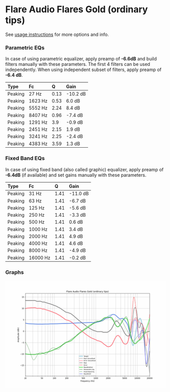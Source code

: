 # Flare Audio Flares Gold (ordinary tips)
See [usage instructions](https://github.com/jaakkopasanen/AutoEq#usage) for more options and info.

### Parametric EQs
In case of using parametric equalizer, apply preamp of **-6.6dB** and build filters manually
with these parameters. The first 4 filters can be used independently.
When using independent subset of filters, apply preamp of **-6.4 dB**.

| Type    | Fc      |    Q | Gain     |
|:--------|:--------|:-----|:---------|
| Peaking | 27 Hz   | 0.13 | -10.2 dB |
| Peaking | 1623 Hz | 0.53 | 6.0 dB   |
| Peaking | 5552 Hz | 2.24 | 8.4 dB   |
| Peaking | 8407 Hz | 0.96 | -7.4 dB  |
| Peaking | 1291 Hz | 3.9  | -0.9 dB  |
| Peaking | 2451 Hz | 2.15 | 1.9 dB   |
| Peaking | 3241 Hz | 2.25 | -2.4 dB  |
| Peaking | 4383 Hz | 3.59 | 1.3 dB   |

### Fixed Band EQs
In case of using fixed band (also called graphic) equalizer, apply preamp of **-6.4dB**
(if available) and set gains manually with these parameters.

| Type    | Fc       |    Q | Gain     |
|:--------|:---------|:-----|:---------|
| Peaking | 31 Hz    | 1.41 | -11.0 dB |
| Peaking | 63 Hz    | 1.41 | -6.7 dB  |
| Peaking | 125 Hz   | 1.41 | -5.6 dB  |
| Peaking | 250 Hz   | 1.41 | -3.3 dB  |
| Peaking | 500 Hz   | 1.41 | 0.6 dB   |
| Peaking | 1000 Hz  | 1.41 | 3.4 dB   |
| Peaking | 2000 Hz  | 1.41 | 4.9 dB   |
| Peaking | 4000 Hz  | 1.41 | 4.6 dB   |
| Peaking | 8000 Hz  | 1.41 | -4.9 dB  |
| Peaking | 16000 Hz | 1.41 | -0.2 dB  |

### Graphs
![](./Flare%20Audio%20Flares%20Gold%20(ordinary%20tips).png)